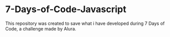 # 7-Days-of-Code-Javascript
This repository was created to save what i have developed during 7 Days of Code, a challenge made by Alura. 
